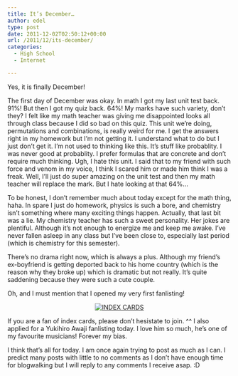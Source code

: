 ```yaml
---
title: It’s December…
author: edel
type: post
date: 2011-12-02T02:50:12+00:00
url: /2011/12/its-december/
categories:
  - High School
  - Internet

---
```

Yes, it is finally December!

The first day of December was okay. In math I got my last unit test back. 91%! But then I got my quiz back. 64%! My marks have such variety, don&#8217;t they? I felt like my math teacher was giving me disappointed looks all through class because I did so bad on this quiz. This unit we&#8217;re doing, permutations and combinations, is really weird for me. I get the answers right in my homework but I&#8217;m not getting it. I understand what to do but I just don&#8217;t get it. I&#8217;m not used to thinking like this. It&#8217;s stuff like probablity. I was never good at probablity. I prefer formulas that are concrete and don&#8217;t require much thinking. Ugh, I hate this unit. I said that to my friend with such force and venom in my voice, I think I scared him or made him think I was a freak. Well, I&#8217;ll just do super amazing on the unit test and then my math teacher will replace the mark. But I hate looking at that 64%&#8230;

To be honest, I don&#8217;t remember much about today except for the math thing, haha. In spare I just do homework, physics is such a bore, and chemistry isn&#8217;t something where many exciting things happen. Actually, that last bit was a lie. My chemistry teacher has such a sweet personality. Her jokes are plentiful. Although it&#8217;s not enough to energize me and keep me awake. I&#8217;ve never fallen asleep in any class but I&#8217;ve been close to, especially last period (which is chemistry for this semester).

There&#8217;s no drama right now, which is always a plus. Although my friend&#8217;s ex-boyfriend is getting deported back to his home country (which is the reason why they broke up) which is dramatic but not really. It&#8217;s quite saddening because they were such a cute couple.

Oh, and I must mention that I opened my very first fanlisting!

<p align="center">
  <a href="http://fan.mazohyst.org/icards"><img src="http://img85.imageshack.us/img85/8644/100x50.png" alt="INDEX CARDS" /></a>
</p>

If you are a fan of index cards, please don&#8217;t hesistate to join. ^^ I also applied for a Yukihiro Awaji fanlisting today. I love him so much, he&#8217;s one of my favourite musicians! Forever my bias.

I think that&#8217;s all for today. I am once again trying to post as much as I can. I predict many posts with little to no comments as I don&#8217;t have enough time for blogwalking but I will reply to any comments I receive asap. :D

<ol class="footnote">
</ol>